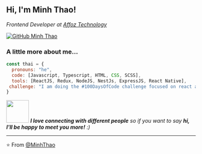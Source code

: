 
<h2> Hi, I'm Minh Thao! </h2>
<p><em>Frontend Developer at <a href="https://affoz.com/">Affoz Technology</a>
</em></p>

[![GitHub Minh Thao](https://img.shields.io/github/followers/thaiane?label=follow&style=social)](https://github.com/minhthao56)


### A little more about me...  

```javascript
const thai = {
  pronouns: "he",
  code: [Javascript, Typescript, HTML, CSS, SCSS],
  tools: [ReactJS, Redux, NodeJS, NestJs, ExpressJS, React Native],
 challenge: "I am doing the #100DaysOfCode challenge focused on react and typescript"
}
```

<img src="https://media.giphy.com/media/LnQjpWaON8nhr21vNW/giphy.gif" width="60"> <em><b>I love connecting with different people</b> so if you want to say <b>hi, I'll be happy to meet you more!</b> :)</em>

---

⭐️ From [@MinhThao](https://github.com/minhthao56)
